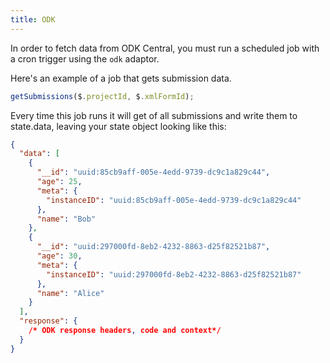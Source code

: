 ```yaml
---
title: ODK
---
```


In order to fetch data from ODK Central, you must run a scheduled job with a
cron trigger using the `odk` adaptor.

Here's an example of a job that gets submission data.

```js
getSubmissions($.projectId, $.xmlFormId);
```

Every time this job runs it will get of all submissions and write them to
state.data, leaving your state object looking like this:

```json
{
  "data": [
    {
      "__id": "uuid:85cb9aff-005e-4edd-9739-dc9c1a829c44",
      "age": 25,
      "meta": {
        "instanceID": "uuid:85cb9aff-005e-4edd-9739-dc9c1a829c44"
      },
      "name": "Bob"
    },
    {
      "__id": "uuid:297000fd-8eb2-4232-8863-d25f82521b87",
      "age": 30,
      "meta": {
        "instanceID": "uuid:297000fd-8eb2-4232-8863-d25f82521b87"
      },
      "name": "Alice"
    }
  ],
  "response": {
    /* ODK response headers, code and context*/
  }
}
```
